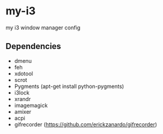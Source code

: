 # my-i3
my i3 window manager config

## Dependencies
- dmenu
- feh
- xdotool
- scrot
- Pygments (apt-get install python-pygments)
- i3lock
- xrandr
- imagemagick
- amixer
- acpi
- gifrecorder (https://github.com/erickzanardo/gifrecorder)

